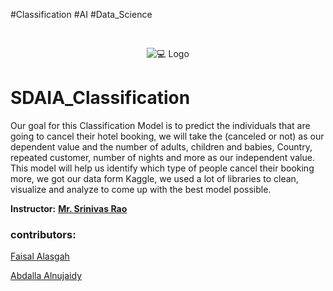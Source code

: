 #Classification #AI #Data_Science

<!-- PROJECT LOGO -->
<br />
<p align="center">
    <img src="https://cedcommerce.com/blog/wp-content/uploads/2017/02/2.png" alt="💻 Logo">
  </a>


# SDAIA_Classification
Our goal for this Classification Model is to predict the individuals that are
going to cancel their hotel booking, we will take the (canceled or not) as
our dependent value and the number of adults, children and babies,
Country, repeated customer, number of nights and more as our
independent value. This model will help us identify which type of people
cancel their booking more, we got our data form Kaggle, we used a lot of
libraries to clean, visualize and analyze to come up with the best model
possible. 

**Instructor:** [**Mr. Srinivas Rao**]()

### contributors:

[Faisal Alasgah](https://github.com/FaisalAlasgah)

[Abdalla Alnujaidy](https://github.com/aalnujaidy)

